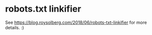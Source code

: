 # robots.txt linkifier
See https://blog.roysolberg.com/2018/06/robots-txt-linkifier for more details. :)
